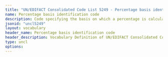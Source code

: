 ```yaml
---
title: "UN/EDIFACT Consolidated Code List 5249 - Percentage basis identification code (20B) JSON-LD Vocabulary"
name: Percentage basis identification code
description: Code specifying the basis on which a percentage is calculated.
jsonid: "uncl5249"
layout: vocabulary
header_name: Percentage basis identification code
header_description: Vocabulary Definition of UN/EDIFACT Consolidated Code List 5249 - Percentage basis identification code (20B) semantics in HTML format. JSON-LD format is available at [uncl5249.jsonld](/vocabulary/uncl5249.jsonld)
type: uncl
options:
---
```


